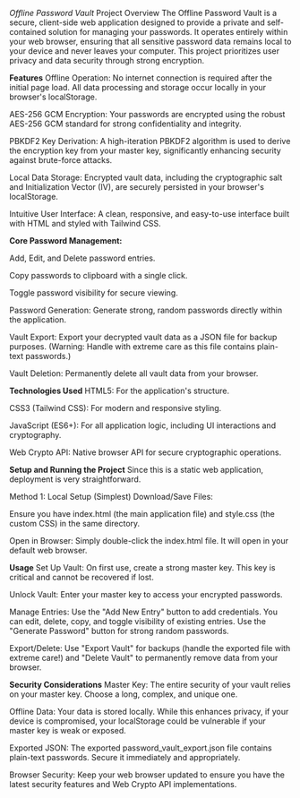 _Offline Password Vault_
Project Overview
The Offline Password Vault is a secure, client-side web application designed to provide a private and self-contained solution for managing your passwords. It operates entirely within your web browser, ensuring that all sensitive password data remains local to your device and never leaves your computer. This project prioritizes user privacy and data security through strong encryption.

**Features**
Offline Operation: No internet connection is required after the initial page load. All data processing and storage occur locally in your browser's localStorage.

AES-256 GCM Encryption: Your passwords are encrypted using the robust AES-256 GCM standard for strong confidentiality and integrity.

PBKDF2 Key Derivation: A high-iteration PBKDF2 algorithm is used to derive the encryption key from your master key, significantly enhancing security against brute-force attacks.

Local Data Storage: Encrypted vault data, including the cryptographic salt and Initialization Vector (IV), are securely persisted in your browser's localStorage.

Intuitive User Interface: A clean, responsive, and easy-to-use interface built with HTML and styled with Tailwind CSS.

**Core Password Management:**

Add, Edit, and Delete password entries.

Copy passwords to clipboard with a single click.

Toggle password visibility for secure viewing.

Password Generation: Generate strong, random passwords directly within the application.

Vault Export: Export your decrypted vault data as a JSON file for backup purposes. (Warning: Handle with extreme care as this file contains plain-text passwords.)

Vault Deletion: Permanently delete all vault data from your browser.

**Technologies Used**
HTML5: For the application's structure.

CSS3 (Tailwind CSS): For modern and responsive styling.

JavaScript (ES6+): For all application logic, including UI interactions and cryptography.

Web Crypto API: Native browser API for secure cryptographic operations.

**Setup and Running the Project**
Since this is a static web application, deployment is very straightforward.

Method 1: Local Setup (Simplest)
Download/Save Files:

Ensure you have index.html (the main application file) and style.css (the custom CSS) in the same directory.

Open in Browser: Simply double-click the index.html file. It will open in your default web browser.

**Usage**
Set Up Vault: On first use, create a strong master key. This key is critical and cannot be recovered if lost.

Unlock Vault: Enter your master key to access your encrypted passwords.

Manage Entries: Use the "Add New Entry" button to add credentials. You can edit, delete, copy, and toggle visibility of existing entries. Use the "Generate Password" button for strong random passwords.

Export/Delete: Use "Export Vault" for backups (handle the exported file with extreme care!) and "Delete Vault" to permanently remove data from your browser.

**Security Considerations**
Master Key: The entire security of your vault relies on your master key. Choose a long, complex, and unique one.

Offline Data: Your data is stored locally. While this enhances privacy, if your device is compromised, your localStorage could be vulnerable if your master key is weak or exposed.

Exported JSON: The exported password_vault_export.json file contains plain-text passwords. Secure it immediately and appropriately.

Browser Security: Keep your web browser updated to ensure you have the latest security features and Web Crypto API implementations.

